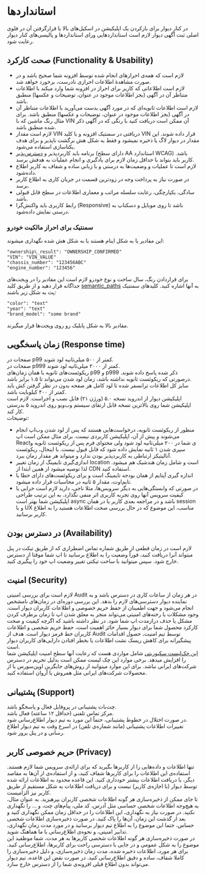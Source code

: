 # استانداردها

در کنار دیوار برای بازکردن یک اپلیکیشن در اسکیل‌های بالا یا قرارگرفتن آن در فلوی اصلی ثبت آگهی دیوار لازم است استانداردهایی ورای استانداردها و پالیسی‌های کنار دیوار رعایت شود.


## صحت کارکرد (Functionality & Usability)

* لازم است که همه‌ی احرازهای انجام شده توسط افزونه شما صحیح باشد و در صورت مشاهدهٔ اطلاعات احرازی نادرست، برخورد خواهد شد.
* لازم است اطلاعاتی که کاربر برای احراز در افزونه شما وارد میکند با اطلاعات متناظر آن در آگهی (بجز اطلاعات موجود در عنوان، توضیحات و عکسها) منطبق باشد.
* لازم است اطلاعات ثانویه‌ای که در مورد آگهی بدست می‌آورید با اطلاعات متناظر آن در آگهی (بجز اطلاعات موجود در عنوان، توضیحات و عکسها) منطبق باشد. برای مثال رنگ ماشین که با VIN آن ممکن است دریافت کنید با رنگی که در آگهی ذکر شده منطبق باشد.
* لازم است مقدار VIN دریافتی در سمنتیک افزونه و با کلید VIN قرار داده شوند. این مقدار در دیوار لاگ یا ذخیره نمیشود و فقط به شکل هش برگشت ناپذیر و برای هدف یکتاسازی استفاده می‌شود.
* برنامه باید کاربردپذیر و [دسترس‌پذیر](https://docs.google.com/document/d/1BsEYX2cN9Q0zUW7lh-eD2xhxAyv2_wdmO9m8DEKFR50/edit?tab=t.0#heading=h.t1uko0ta253c) (دارای سطح AA استاندارد WCAG) باشد. کاربر باید بتواند با حداقل زمان لازم برای یادگیری و انجام عملیات به هدفش برسد.
* لازم است تا عملیات و وضعیت‌ها به درستی و با زبانی ساده و شفاف به کاربر اطلاع داده‌شود.
* در صورت نیاز به پرداخت وجه در زودترین قسمت در جریان کاری به اطلاع کاربر برسد.
* سادگی، یکپارچگی، رعایت سلسله مراتب و معماری اطلاعات در سطح قابل قبولی باشد.
* رابط کاربری باید واکنش‌گرا (Responsive) باشد تا روی موبایل و دسکتاپ به درستی نمایش داده‌شود.

### سمنتیک برای احراز مالکیت خودرو

این مقادیر یا به شکل اینام هستند یا به شکل هش شده نگهداری میشوند:  

```
"ownership\_result": "OWNERSHIP_CONFIRMED"
"VIN": "VIN_VALUE"
"chassis_number": "123456ABC"
"engine_number": "123456"
```
برای قراردادن رنگ، سال ساخت و نوع خودرو لازم است این مقادیر را در ویجت‌های جداگانه قرار دهید و از طریق کلید [semantic\_paths](../addons/create.md#%D8%B1%DB%8C%DA%A9%D9%88%D8%A6%D8%B3%D8%AA) به آنها اشاره کنید. کلیدهای سمنتیک پث به شکل زیر باشند:  

```
"color": "text"
"year": "text"
"brand_model": "some brand"
```
مقادیر بالا به شکل پابلیک رو روی ویجت‌ها قرار میگیرند.

## زمان پاسخگویی (Response time)

صفحات در p99 کمتر از ۵۰۰ میلی‌ثانیه لود شوند.  
صفحات در p999 کمتر از ۲۰۰۰ میلی‌ثانیه لود شوند.  
ریکوئست‌های ثانویه با همان زمان‌های p99 و p999 ذکر شده پاسخ داده شوند. درصورتی که ریکوئست ثانویه نداشته باشد، زمان لود شدن می‌تواند تا ۱.۵ برابر باشد.  
سایز کل اطلاعات ترانسفر شده تا لود کامل هر صفحه بدون در نظر گرفتن کش باید کمتر از ۴۰۰ کیلوبایت باشد.  
اپلیکیشن دیوار از اندروید نسخه ۵.۰ (ورژن ۲۱) قابل نصب و اجراست. لازم است اپلیکیشن شما روی بالاترین نسخه قابل ارتقای سیستم وب‌ویو روی اندروید ۵ بدرستی کار کند.  
توضیحات:

- منظور از ریکوئست ثانویه، درخواست‌هایی هستند که پس از لود شدن وب‌اپ انجام می‌شوند و پیش از آن، اپلیکیشن کاربردی نیست. برای مثال ممکن است اپ Reactی شما در ۲۰۰ میلی‌ثانیه لود شود ولی محتوای فرم پس از ریکوئست ثانویه و سپری شدن ۱ ثانیه نمایش داده شود که قابل قبول نیست. با اینحال، ریکوئست آنالیتیکز ارتباطی به کاربردپذیر بودن ندارد و میتواند هر مقدار زمان ببرد.
- اندازی‌گیری تایمینگ از زمان تغییر location است و شامل زمان هندشیک هم میشود. لذا توصیه میشود از همین ابتدا از CDN استفاده کنید.
- اندازه گیری آپتایم از همان بودجه تایمینگ است و برای ریکوئست‌های دارای خطا یا تایم‌اوت، مقدار ۵ ثانیه در محاسبات قرار داده میشود.
- در صورتی که وابستگی‌هایی به دیگر سرویس‌ها، مثلا ناجی، دارید لازم است خرابی یا کیفیت سرویس آنها روی تجربه کاربری اثر منفی نگذارد. به این ترتیب طراحی اپلیکیشن شما بهتر است async باشد و در مراجعه بعدی کاربر یا در همان session و با UX مناسب، این موضوع که در حال بررسی صحت اطلاعات هستید را به اطلاع کاربر برسانید.

## در دسترس بودن (Availability)

لازم است در زمان قطعی از طریق شماره تماس اضطراری که از طریق تیکت در پنل میتواند آنرا دریافت کنید، فوراً وضعیت را به اطلاع برسانید تا اپ شما موقتا از دسترس خارج شود. سپس میتوانید با ساخت تیکتی تغییر وضعیت اپ خود را پیگیری کنید.

## امنیت (Security)

لازم است برای بررسی امنیتی Audit در هر زمان از ساعات کاری در دسترس باشد و به نماینده دیوار دسترسی‌های لازم را بدهد. این بررسی دوره‌ای در زمان‌های نامشخص انجام می‌شود و جهت اطمینان از حفظ حریم خصوصی و اطلاعات کاربران دیوار است. وجود مشکلات یا رخنه‌های امنیتی می‌تواند منجر به معلق شدن اپ تا زمان برطرف کردن مشکل یا حذف درازمدت اپ شما شود. در نظر داشته باشید که اگرچه کیفیت و صحت کارکرد محصول شما برای دیوار بسیار حائز اهمیت است، حفظ حریم شخصی و اطلاعات کاربران خط قرمز دیوار است. هدف از Audit توسط تیم امنیت، حصول اقدامات پیشگیرانه برای کاهش ریسک نشت اطلاعات یا بخطر افتادن دارایی‌های کاربران دیوار است.  
[این چک‌لیست سکیوریتی](security.md) شامل مواردی هست که رعایت آنها سطح امنیت اپلیکیشن شما را افزایش میدهد. برخی موارد این چک لیست ممکن است بدلیل تحریم در دسترس شرکت‌های ایرانی نباشد. برای این موارد میتوانید از روش‌های جایگزین اوپن‌سورس یا از محصولات شرکت‌های ایرانی مثل همروش یا آروان استفاده کنید.

## پشتیبانی (Support)

چت‌بات پشتیبانی در پروفایل فعال و پاسخگو باشد.  
مرکز تماس تلفنی (حداقل ۱۲ ساعته) فعال باشد.   
در صورت اختلال در خطوط پشتیبانی، حتماً این مورد به تیم دیوار اطلاع‌رسانی شود.   
تغییرات اطلاعات پشتیبانی (مانند شماره‌ی تلفن) در اسرع وقت به تیم دیوار اطلاع رسانی و در پنل بروز شود.

## حریم خصوصی کاربر (Privacy)

تنها اطلاعات و داده‌هایی را از کاربرها بگیرید که برای ارائه‌ی سرویس شما لازم هستند. استفاده‌ی این اطلاعات را برای کاربرها شفاف کنید، و از استفاده‌ی از آن‌ها به مقاصد دیگر، یا دریافت اطلاعات بیشتر خودداری کنید. این قاعده محدود به اطلاعات ارائه شده توسط دیوار (با اجازه‌ی کاربر) نیست و برای دریافت اطلاعات به شکل مستقیم از طریق کاربر نیز الزامیست.  
تا جای ممکن از ذخیره‌سازی هر گونه اطلاعات شخصی کاربران بپرهیزید. به عنوان مثال، به هیچ‌وجه اطلاعات شخصی حساسی مثل آدرس، کد ملی، پیام‌های چت، و ... را نگهداری نکنید. در صورت نیاز به نگهداری، این اطلاعات را در حداقل زمان ممکن نگهداری کنید و بعد از گذشت این زمان، آن‌ها را پاک کنید. در صورت ذخیره‌سازی اطلاعات شخصی حساس، حتما این موضوع را به اطلاع تیم دیوار برسانید و در مورد مدت زمان نگهداری، تدابیر امنیتی، و نحوه‌ی اطلاع‌رسانی با ما هماهنگ شوید.  
در صورت ذخیره‌سازی هر گونه اطلاعات شخصی کاربرها به هر مدت، شما موظفید این موضوع را به شکل عمومی و در جایی با دسترسی راحت برای کاربرها، اطلاع‌رسانی کنید. برای هر مورد، اطلاعات ذخیره شده، مدت زمان ذخیره‌سازی، و دلیل ذخیره‌سازی را کاملا شفاف، ساده و دقیق اطلاع‌رسانی کنید. در صورت نقض این قاعده، تیم دیوار می‌تواند بدون اطلاع قبلی افزونه‌ی شما را از دسترس خارج سازد.

